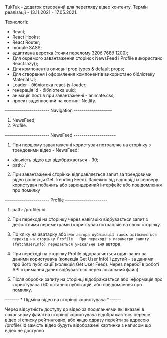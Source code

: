 TukTuk - додаток створений для перегляду відео контенту. Термін реалізації -
13.11.2021 - 17.05.2021.

Технології:

- React;
- React Hooks;
- React Router;
- module SASS;
- адаптивна верстка (точки перелому 320б 768б 1200);
- Для окремого завантаження сторінок NewsFeed і Profile використано
  React.lazy();
- Для компонентів описані prop types & default props;
- Для створення і оформлення компонентів використано бібліотеку Material UI;
- Loader - бібліотека react-js-loader;
- генерація id - бібліотека uuid;
- анімація постів при завантаженні - animate.css;
- проект задеплоєний на хостинг Netlify.

---------------------- Navigation -------------------

1. NewsFeed;
2. Profile.

---------------------- NewsFeed ---------------------

1. При першому завантаженні користувач потрапляє на сторінку з трендовими
   відео - NewsFeed:
- кількість відео що відображається - 30;
- path: /

2. При завантаженні сторінки відправляється запит за трендовими відео (колекція
   Get Trending Feed). Залежно від відповіді із серверу користувач побачить або
   зарендериний інтерфейс або повідомлення про помилку

---------------------- Profile ---------------------

1. path: /profile/:id.

2. При переході на сторінку через навігацію відбувається запит з дефолтними
   переметрами і користувач потрапляє на свою сторінку.

3. По кліку на аватарку або
   ім`я автора публікації також здійснюється перехід на сторінку Profile. 
   При переході в параметри запиту (fetchUserInfo) передається унікальне ім`я
   автора.

4. При переході на сторінку Profile відправляється один запит за даними
   користувача (колекція Get User Info) і другий - за даними про його публікації
   (колекція Get User Feed). Через перебої в роботі API отримання даних
   відбувається через локальний файл).

5. Після обробки запиту на сторінці відображається або інформація про
   користувача і 60 останніх публікацій, або повідомлення про помилку.

------- * Підміна відео на сторінці користувача *------

Через відсутність доступу до відео за посиланнями які вказані в локальному файлі
на сторінці користувача відображається переше відео зі списку рейтингових, або
якшо одразу перейти за адресою /profile/:id замість відео будуть відображені
картинки з написом що відео не доступно

